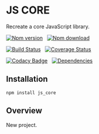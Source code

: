 # JS CORE

Recreate a core JavaScript library.

[![Npm version](https://badge.fury.io/js/js_core.svg)](https://badge.fury.io/js/js_core)
&nbsp; 
[![Npm download](https://img.shields.io/npm/dm/js_core.svg)](https://www.npmjs.com/package/js_core)

[![Build Status](https://api.travis-ci.org/AxFab/js_core.svg?branch=master)](http://travis-ci.org/axfab/js_core)
&nbsp; 
[![Coverage Status](https://img.shields.io/coveralls/AxFab/js_core.svg)](https://coveralls.io/r/AxFab/js_core?branch=master)

[![Codacy Badge](https://api.codacy.com/project/badge/Grade/bdcdb8d333c446dca770b821ead5f549)](https://www.codacy.com/app/fabien-bavent/js_core?utm_source=github.com&amp;utm_medium=referral&amp;utm_content=AxFab/js_core&amp;utm_campaign=Badge_Grade)
&nbsp; 
[![Dependencies](https://david-dm.org/AxFab/js_core.svg)](https://david-dm.org/AxFab/js_core)

## Installation

    npm install js_core
    
## Overview

  New project.
